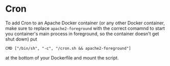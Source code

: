 
# Cron

To add Cron to an Apache Docker container (or any other Docker container, make sure to replace `apache2-foreground` with the correct comamnd to start you container's main process in foreground, so the container doesn't get shut down) put
```docker
CMD ["/bin/sh", "-c", "/cron.sh && apache2-foreground"]
```
at the bottom of your Dockerfile and mount the script.
